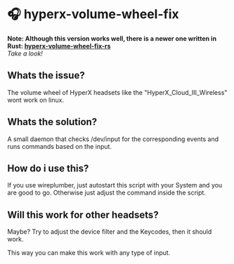# 🎧 hyperx-volume-wheel-fix
**Note: Although this version works well, there is a newer one written in Rust: [hyperx-volume-wheel-fix-rs](https://github.com/foelkdavid/hyperx-volume-wheel-fix)**
<br>*Take a look!*


## Whats the issue?
The volume wheel of HyperX headsets like the "HyperX_Cloud_III_Wireless" wont work on linux.

## Whats the solution?
A small daemon that checks /dev/input for the corresponding events and runs commands based on the input.

## How do i use this?
If you use wireplumber, just autostart this script with your System and you are good to go.
Otherwise just adjust the command inside the script.

## Will this work for other headsets?
Maybe?
Try to adjust the device filter and the Keycodes, then it should work.

This way you can make this work with any type of input.
